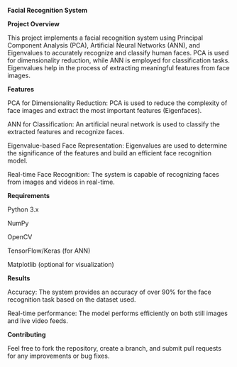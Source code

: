 __Facial Recognition System__

__Project Overview__

This project implements a facial recognition system using Principal Component Analysis (PCA), Artificial Neural Networks (ANN), and Eigenvalues to accurately recognize and classify human faces. PCA is used for dimensionality reduction, while ANN is employed for classification tasks. Eigenvalues help in the process of extracting meaningful features from face images.

__Features__

PCA for Dimensionality Reduction: PCA is used to reduce the complexity of face images and extract the most important features (Eigenfaces).

ANN for Classification: An artificial neural network is used to classify the extracted features and recognize faces.

Eigenvalue-based Face Representation: Eigenvalues are used to determine the significance of the features and build an efficient face recognition model.

Real-time Face Recognition: The system is capable of recognizing faces from images and videos in real-time.


__Requirements__

Python 3.x

NumPy

OpenCV

TensorFlow/Keras (for ANN)

Matplotlib (optional for visualization)

__Results__

Accuracy: The system provides an accuracy of over 90% for the face recognition task based on the dataset used.

Real-time performance: The model performs efficiently on both still images and live video feeds.

__Contributing__

Feel free to fork the repository, create a branch, and submit pull requests for any improvements or bug fixes.
